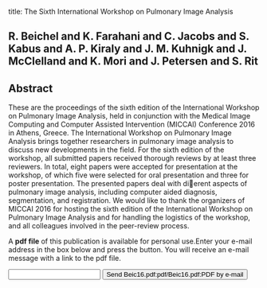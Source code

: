title: The Sixth International Workshop on Pulmonary Image Analysis

## R. Beichel and K. Farahani and C. Jacobs and S. Kabus and A. P. Kiraly and J. M. Kuhnigk and J. McClelland and K. Mori and J. Petersen and S. Rit

## Abstract
These are the proceedings of the sixth edition of the International Workshop on Pulmonary Image Analysis, held in conjunction with the Medical Image Computing and Computer Assisted Intervention (MICCAI) Conference 2016 in Athens, Greece. The International Workshop on Pulmonary Image Analysis brings together researchers in pulmonary image analysis to discuss new developments in the field. For the sixth edition of the workshop, all submitted papers received thorough reviews by at least three reviewers. In total, eight papers were accepted for presentation at the workshop, of which five were selected for oral presentation and three for poster presentation. The presented papers deal with dierent aspects of pulmonary image analysis, including computer aided diagnosis, segmentation, and registration. We would like to thank the organizers of MICCAI 2016 for hosting the sixth edition of the International Workshop on Pulmonary Image Analysis and for handling the logistics of the workshop, and all colleagues involved in the peer-review process.

A <b>pdf file</b> of this publication is available for personal use.Enter your e-mail address in the box below and press the button. You will receive an e-mail message with a link to the pdf file.
<form action="sender.php">  <input type="text" name="email">  <input type="submit" value="Send Beic16.pdf:pdf/Beic16.pdf:PDF by e-mail"></form>